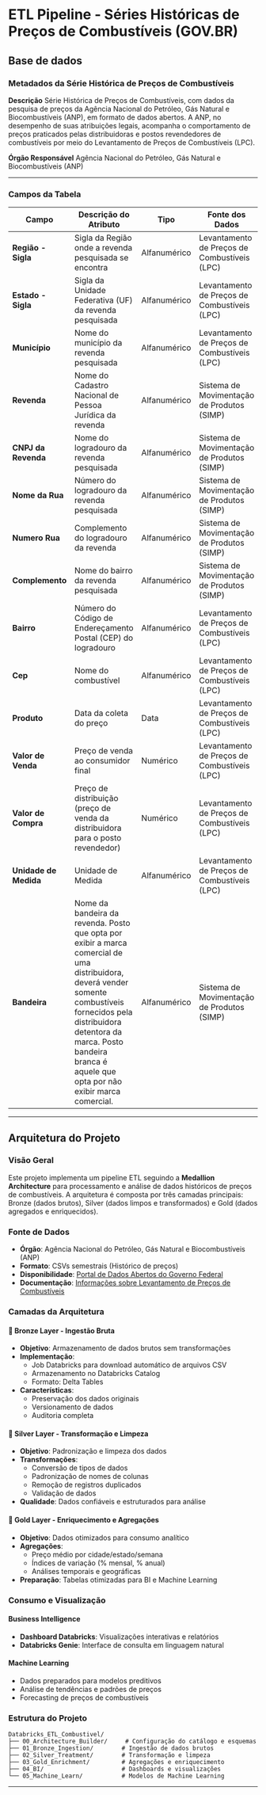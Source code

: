 # ETL Pipeline - Séries Históricas de Preços de Combustíveis (GOV.BR)

## Base de dados

### **Metadados da Série Histórica de Preços de Combustíveis**

**Descrição**
Série Histórica de Preços de Combustíveis, com dados da pesquisa de preços da Agência Nacional do Petróleo, Gás Natural e Biocombustíveis (ANP), em formato de dados abertos. A ANP, no desempenho de suas atribuições legais, acompanha o comportamento de preços praticados pelas distribuidoras e postos revendedores de combustíveis por meio do Levantamento de Preços de Combustíveis (LPC).

**Órgão Responsável**
Agência Nacional do Petróleo, Gás Natural e Biocombustíveis (ANP)

---

### **Campos da Tabela**

| Campo | Descrição do Atributo | Tipo | Fonte dos Dados |
|---|---|---|---|
| **Região - Sigla** | Sigla da Região onde a revenda pesquisada se encontra | Alfanumérico | Levantamento de Preços de Combustíveis (LPC) |
| **Estado - Sigla** | Sigla da Unidade Federativa (UF) da revenda pesquisada | Alfanumérico | Levantamento de Preços de Combustíveis (LPC) |
| **Município** | Nome do município da revenda pesquisada | Alfanumérico | Levantamento de Preços de Combustíveis (LPC) |
| **Revenda** | Nome do Cadastro Nacional de Pessoa Jurídica da revenda | Alfanumérico | Sistema de Movimentação de Produtos (SIMP) |
| **CNPJ da Revenda**| Nome do logradouro da revenda pesquisada | Alfanumérico | Sistema de Movimentação de Produtos (SIMP) |
| **Nome da Rua** | Número do logradouro da revenda pesquisada | Alfanumérico | Sistema de Movimentação de Produtos (SIMP) |
| **Numero Rua** | Complemento do logradouro da revenda | Alfanumérico | Sistema de Movimentação de Produtos (SIMP) |
| **Complemento** | Nome do bairro da revenda pesquisada | Alfanumérico | Sistema de Movimentação de Produtos (SIMP) |
| **Bairro** | Número do Código de Endereçamento Postal (CEP) do logradouro | Alfanumérico | Levantamento de Preços de Combustíveis (LPC) |
| **Cep** | Nome do combustível | Alfanumérico | Levantamento de Preços de Combustíveis (LPC) |
| **Produto** | Data da coleta do preço | Data | Levantamento de Preços de Combustíveis (LPC) |
| **Valor de Venda**| Preço de venda ao consumidor final | Numérico | Levantamento de Preços de Combustíveis (LPC) |
| **Valor de Compra** | Preço de distribuição (preço de venda da distribuidora para o posto revendedor) | Numérico | Levantamento de Preços de Combustíveis (LPC) |
| **Unidade de Medida** | Unidade de Medida | Alfanumérico | Levantamento de Preços de Combustíveis (LPC)  |
| **Bandeira** | Nome da bandeira da revenda. Posto que opta por exibir a marca comercial de uma distribuidora, deverá vender somente combustíveis fornecidos pela distribuidora detentora da marca. Posto bandeira branca é aquele que opta por não exibir marca comercial. | Alfanumérico | Sistema de Movimentação de Produtos (SIMP) |

---

## Arquitetura do Projeto

### **Visão Geral**

Este projeto implementa um pipeline ETL seguindo a **Medallion Architecture** para processamento e análise de dados históricos de preços de combustíveis. A arquitetura é composta por três camadas principais: Bronze (dados brutos), Silver (dados limpos e transformados) e Gold (dados agregados e enriquecidos).

### **Fonte de Dados**

- **Órgão**: Agência Nacional do Petróleo, Gás Natural e Biocombustíveis (ANP)
- **Formato**: CSVs semestrais (Histórico de preços)
- **Disponibilidade**: [Portal de Dados Abertos do Governo Federal](https://dados.gov.br/dados/conjuntos-dados/serie-historica-de-precos-de-combustiveis-e-de-glp)
- **Documentação**: [Informações sobre Levantamento de Preços de Combustíveis](https://www.gov.br/anp/pt-br/assuntos/precos-e-defesa-da-concorrencia/precos/precos-revenda-e-de-distribuicao-combustiveis/informacoes-levantamento-de-precos-de-combustiveis)

### **Camadas da Arquitetura**

#### **🥉 Bronze Layer - Ingestão Bruta**
- **Objetivo**: Armazenamento de dados brutos sem transformações
- **Implementação**: 
  - Job Databricks para download automático de arquivos CSV
  - Armazenamento no Databricks Catalog
  - Formato: Delta Tables
- **Características**:
  - Preservação dos dados originais
  - Versionamento de dados
  - Auditoria completa

#### **🥈 Silver Layer - Transformação e Limpeza**
- **Objetivo**: Padronização e limpeza dos dados
- **Transformações**:
  - Conversão de tipos de dados
  - Padronização de nomes de colunas
  - Remoção de registros duplicados
  - Validação de dados
- **Qualidade**: Dados confiáveis e estruturados para análise

#### **🥇 Gold Layer - Enriquecimento e Agregações**
- **Objetivo**: Dados otimizados para consumo analítico
- **Agregações**:
  - Preço médio por cidade/estado/semana
  - Índices de variação (% mensal, % anual)
  - Análises temporais e geográficas
- **Preparação**: Tabelas otimizadas para BI e Machine Learning

### **Consumo e Visualização**

#### **Business Intelligence**
- **Dashboard Databricks**: Visualizações interativas e relatórios
- **Databricks Genie**: Interface de consulta em linguagem natural

#### **Machine Learning**
- Dados preparados para modelos preditivos
- Análise de tendências e padrões de preços
- Forecasting de preços de combustíveis

### **Estrutura do Projeto**

```
Databricks_ETL_Combustivel/
├── 00_Architecture_Builder/     # Configuração do catálogo e esquemas
├── 01_Bronze_Ingestion/        # Ingestão de dados brutos
├── 02_Silver_Treatment/        # Transformação e limpeza
├── 03_Gold_Enrichment/         # Agregações e enriquecimento
├── 04_BI/                      # Dashboards e visualizações
└── 05_Machine_Learn/           # Modelos de Machine Learning
```

---


